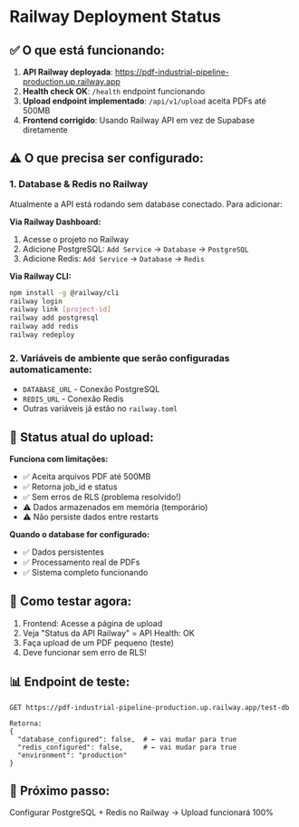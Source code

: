 # Railway Deployment Status

## ✅ O que está funcionando:

1. **API Railway deployada**: https://pdf-industrial-pipeline-production.up.railway.app
2. **Health check OK**: `/health` endpoint funcionando
3. **Upload endpoint implementado**: `/api/v1/upload` aceita PDFs até 500MB
4. **Frontend corrigido**: Usando Railway API em vez de Supabase diretamente

## ⚠️ O que precisa ser configurado:

### 1. **Database & Redis no Railway**
Atualmente a API está rodando sem database conectado. Para adicionar:

**Via Railway Dashboard:**
1. Acesse o projeto no Railway
2. Adicione PostgreSQL: `Add Service` → `Database` → `PostgreSQL`
3. Adicione Redis: `Add Service` → `Database` → `Redis`

**Via Railway CLI:**
```bash
npm install -g @railway/cli
railway login
railway link [project-id]
railway add postgresql
railway add redis
railway redeploy
```

### 2. **Variáveis de ambiente que serão configuradas automaticamente:**
- `DATABASE_URL` - Conexão PostgreSQL
- `REDIS_URL` - Conexão Redis
- Outras variáveis já estão no `railway.toml`

## 🧪 **Status atual do upload:**

**Funciona com limitações:**
- ✅ Aceita arquivos PDF até 500MB
- ✅ Retorna job_id e status
- ✅ Sem erros de RLS (problema resolvido!)
- ⚠️ Dados armazenados em memória (temporário)
- ⚠️ Não persiste dados entre restarts

**Quando o database for configurado:**
- ✅ Dados persistentes
- ✅ Processamento real de PDFs
- ✅ Sistema completo funcionando

## 🚀 **Como testar agora:**

1. Frontend: Acesse a página de upload
2. Veja "Status da API Railway" = API Health: OK
3. Faça upload de um PDF pequeno (teste)
4. Deve funcionar sem erro de RLS!

## 📊 **Endpoint de teste:**
```
GET https://pdf-industrial-pipeline-production.up.railway.app/test-db

Retorna:
{
  "database_configured": false,  # ← vai mudar para true
  "redis_configured": false,     # ← vai mudar para true  
  "environment": "production"
}
```

## 🎯 **Próximo passo:**
Configurar PostgreSQL + Redis no Railway → Upload funcionará 100%